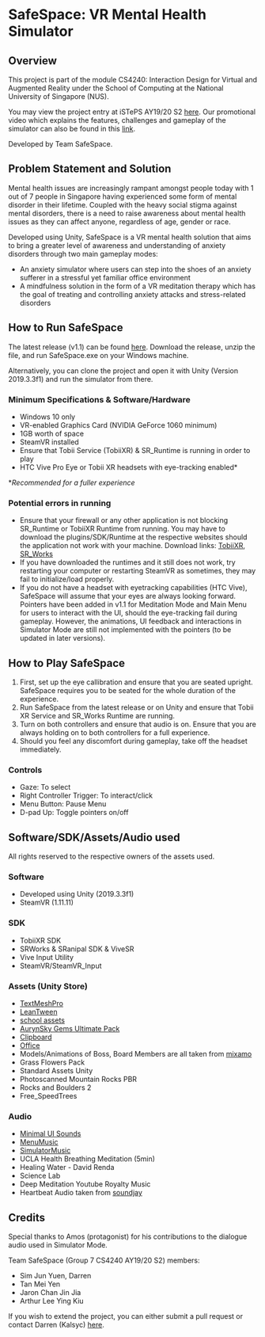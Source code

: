 # SafeSpace: VR Mental Health Simulator

## Overview
This project is part of the module CS4240: Interaction Design for Virtual and Augmented Reality under the School of Computing at the National University of Singapore (NUS).

You may view the project entry at iSTePS AY19/20 S2 [here](https://isteps.comp.nus.edu.sg/event/cs4240/module/AY2019-20+Semester_2+Task_1/project/7).
Our promotional video which explains the features, challenges and gameplay of the simulator can also be found in this [link](https://www.youtube.com/watch?v=DXkq3lLcZkI&feature=youtu.be).

Developed by Team SafeSpace.

## Problem Statement and Solution

Mental health issues are increasingly rampant amongst people today with 1 out of 7 people in Singapore having experienced some form of mental disorder in their lifetime. Coupled with the heavy social stigma against mental disorders, there is a need to raise awareness about mental health issues as they can affect anyone, regardless of age, gender or race.

Developed using Unity, SafeSpace is a VR mental health solution that aims to bring a greater level of awareness and understanding of anxiety disorders through two main gameplay modes:
- An anxiety simulator where users can step into the shoes of an anxiety sufferer in a stressful yet familiar office environment
- A mindfulness solution in the form of a VR meditation therapy which has the goal of treating and controlling anxiety attacks and stress-related disorders

## How to Run SafeSpace
The latest release (v1.1) can be found [here](https://github.com/Kalsyc/SafeSpace/releases). Download the release, unzip the file, and run SafeSpace.exe on your Windows machine.

Alternatively, you can clone the project and open it with Unity (Version 2019.3.3f1) and run the simulator from there.

### Minimum Specifications & Software/Hardware
- Windows 10 only
- VR-enabled Graphics Card (NVIDIA GeForce 1060 minimum)
- 1GB worth of space
- SteamVR installed
- Ensure that Tobii Service (TobiiXR) & SR_Runtime is running in order to play
- HTC Vive Pro Eye or Tobii XR headsets with eye-tracking enabled*

**Recommended for a fuller experience*

### Potential errors in running
- Ensure that your firewall or any other application is not blocking SR_Runtime or TobiiXR Runtime from running. You may have to download the plugins/SDK/Runtime at the respective websites should the application not work with your machine.
Download links: [TobiiXR](https://vr.tobii.com/sdk/downloads/), [SR_Works](https://developer.vive.com/resources/knowledgebase/vive-sranipal-sdk/)
- If you have downloaded the runtimes and it still does not work, try restarting your computer or restarting SteamVR as sometimes, they may fail to initialize/load properly.
- If you do not have a headset with eyetracking capabilities (HTC Vive), SafeSpace will assume that your eyes are always looking forward. Pointers have been added in v1.1 for Meditation Mode and Main Menu for users to interact with the UI, should the eye-tracking fail during gameplay. However, the animations, UI feedback and interactions in Simulator Mode are still not implemented with the pointers (to be updated in later versions).

## How to Play SafeSpace
1. First, set up the eye callibration and ensure that you are seated upright. SafeSpace requires you to be seated for the whole duration of the experience.
2. Run SafeSpace from the latest release or on Unity and ensure that Tobii XR Service and SR_Works Runtime are running.
3. Turn on both controllers and ensure that audio is on. Ensure that you are always holding on to both controllers for a full experience.
4. Should you feel any discomfort during gameplay, take off the headset immediately.

### Controls
- Gaze: To select
- Right Controller Trigger: To interact/click
- Menu Button: Pause Menu
- D-pad Up: Toggle pointers on/off

## Software/SDK/Assets/Audio used

All rights reserved to the respective owners of the assets used.

### Software
- Developed using Unity (2019.3.3f1)
- SteamVR (1.11.11)

### SDK
- TobiiXR SDK
- SRWorks & SRanipal SDK & ViveSR
- Vive Input Utility
- SteamVR/SteamVR_Input

### Assets (Unity Store)
- [TextMeshPro](https://docs.unity3d.com/Packages/com.unity.textmeshpro@2.1/manual/index.html)
- [LeanTween](https://assetstore.unity.com/packages/tools/animation/leantween-3595)
- [school assets](https://assetstore.unity.com/packages/3d/environments/school-assets-146253)
- [AurynSky Gems Ultimate Pack](https://assetstore.unity.com/packages/3d/props/simple-gems-ultimate-animated-customizable-pack-73764)
- [Clipboard](https://assetstore.unity.com/packages/3d/props/clipboard-137662)
- [Office](https://clara.io/view/8e3f1876-c643-4b40-aef9-0d9693c507b6)
- Models/Animations of Boss, Board Members are all taken from [mixamo](https://www.mixamo.com/#/?page=2&type=Character)
- Grass Flowers Pack
- Standard Assets Unity
- Photoscanned Mountain Rocks PBR
- Rocks and Boulders 2
- Free_SpeedTrees

### Audio
- [Minimal UI Sounds](https://assetstore.unity.com/packages/audio/sound-fx/minimal-ui-sounds-78266)
- [MenuMusic](https://freemusicarchive.org/genre/Ambient#)
- [SimulatorMusic](https://www.youtube.com/watch?v=m_xf-5ViDuU&feature=emb_logo)
- UCLA Health Breathing Meditation (5min)
- Healing Water - David Renda
- Science Lab
- Deep Meditation Youtube Royalty Music
- Heartbeat Audio taken from [soundjay](https://www.soundjay.com/heartbeat-sound-effect.html)

## Credits

Special thanks to Amos (protagonist) for his contributions to the dialogue audio used in Simulator Mode.

Team SafeSpace (Group 7 CS4240 AY19/20 S2) members:
- Sim Jun Yuen, Darren
- Tan Mei Yen
- Jaron Chan Jin Jia
- Arthur Lee Ying Kiu

If you wish to extend the project, you can either submit a pull request or contact Darren (Kalsyc) [here](https://www.linkedin.com/in/kalsyc/).
